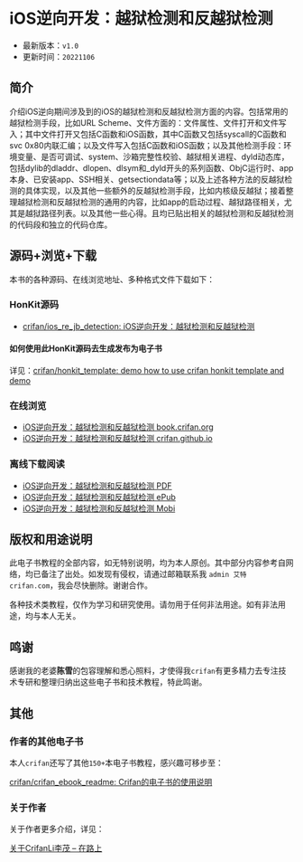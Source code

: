 # iOS逆向开发：越狱检测和反越狱检测

* 最新版本：`v1.0`
* 更新时间：`20221106`

## 简介

介绍iOS逆向期间涉及到的iOS的越狱检测和反越狱检测方面的内容。包括常用的越狱检测手段，比如URL Scheme、文件方面的：文件属性、文件打开和文件写入；其中文件打开又包括C函数和iOS函数，其中C函数又包括syscall的C函数和svc 0x80内联汇编；以及文件写入包括C函数和iOS函数；以及其他检测手段：环境变量、是否可调试、system、沙箱完整性校验、越狱相关进程、dyld动态库，包括dylib的dladdr、dlopen、dlsym和_dyld开头的系列函数、ObjC运行时、app本身、已安装app、SSH相关、getsectiondata等；以及上述各种方法的反越狱检测的具体实现，以及其他一些额外的反越狱检测手段，比如内核级反越狱；接着整理越狱检测和反越狱检测的通用的内容，比如app的启动过程、越狱路径相关，尤其是越狱路径列表。以及其他一些心得。且均已贴出相关的越狱检测和反越狱检测的代码段和独立的代码仓库。

## 源码+浏览+下载

本书的各种源码、在线浏览地址、多种格式文件下载如下：

### HonKit源码

* [crifan/ios_re_jb_detection: iOS逆向开发：越狱检测和反越狱检测](https://github.com/crifan/ios_re_jb_detection)

#### 如何使用此HonKit源码去生成发布为电子书

详见：[crifan/honkit_template: demo how to use crifan honkit template and demo](https://github.com/crifan/honkit_template)

### 在线浏览

* [iOS逆向开发：越狱检测和反越狱检测 book.crifan.org](https://book.crifan.org/books/ios_re_jb_detection/website/)
* [iOS逆向开发：越狱检测和反越狱检测 crifan.github.io](https://crifan.github.io/ios_re_jb_detection/website/)

### 离线下载阅读

* [iOS逆向开发：越狱检测和反越狱检测 PDF](https://book.crifan.org/books/ios_re_jb_detection/pdf/ios_re_jb_detection.pdf)
* [iOS逆向开发：越狱检测和反越狱检测 ePub](https://book.crifan.org/books/ios_re_jb_detection/epub/ios_re_jb_detection.epub)
* [iOS逆向开发：越狱检测和反越狱检测 Mobi](https://book.crifan.org/books/ios_re_jb_detection/mobi/ios_re_jb_detection.mobi)

## 版权和用途说明

此电子书教程的全部内容，如无特别说明，均为本人原创。其中部分内容参考自网络，均已备注了出处。如发现有侵权，请通过邮箱联系我 `admin 艾特 crifan.com`，我会尽快删除。谢谢合作。

各种技术类教程，仅作为学习和研究使用。请勿用于任何非法用途。如有非法用途，均与本人无关。

## 鸣谢

感谢我的老婆**陈雪**的包容理解和悉心照料，才使得我`crifan`有更多精力去专注技术专研和整理归纳出这些电子书和技术教程，特此鸣谢。

## 其他

### 作者的其他电子书

本人`crifan`还写了其他`150+`本电子书教程，感兴趣可移步至：

[crifan/crifan_ebook_readme: Crifan的电子书的使用说明](https://github.com/crifan/crifan_ebook_readme)

### 关于作者

关于作者更多介绍，详见：

[关于CrifanLi李茂 – 在路上](https://www.crifan.org/about/)
